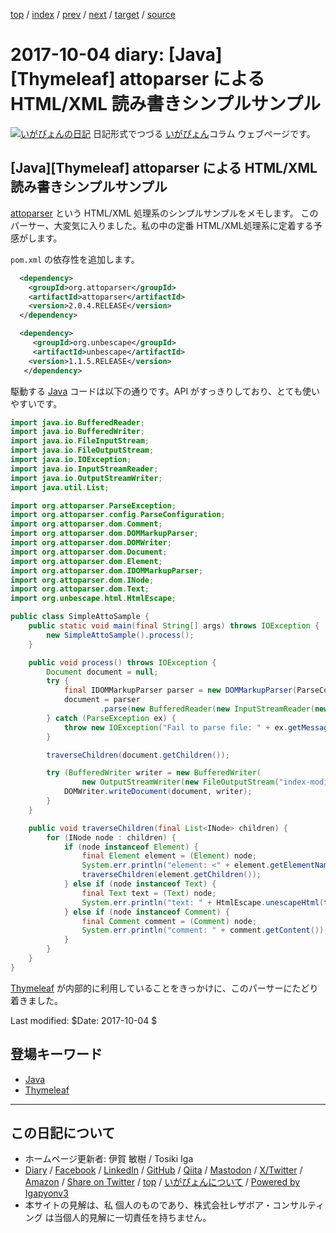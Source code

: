 [top](../index.html) 
 / [index](index.html) 
 / [prev](ig170930.html) 
 / [next](ig171007.html) 
 / [target](https://www.igapyon.jp/igapyon/diary/2017/ig171004.html) 
 / [source](https://github.com/igapyon/diary/blob/master/2017/ig171004.src.md) 

2017-10-04 diary: [Java][Thymeleaf] attoparser による HTML/XML 読み書きシンプルサンプル
=====================================================================================================
[![いがぴょんの日記](https://www.igapyon.jp/igapyon/diary/images/iga202308_64.jpg "いがぴょん")](https://www.igapyon.jp/igapyon/diary/memo/memoigapyon.html) 日記形式でつづる [いがぴょん](https://www.igapyon.jp/igapyon/diary/memo/memoigapyon.html)コラム ウェブページです。

## [Java][Thymeleaf] attoparser による HTML/XML 読み書きシンプルサンプル

[attoparser](http://www.attoparser.org/) という HTML/XML 処理系のシンプルサンプルをメモします。
このパーサー、大変気に入りました。私の中の定番 HTML/XML処理系に定着する予感がします。

`pom.xml` の依存性を追加します。

```xml
  <dependency>
    <groupId>org.attoparser</groupId>
    <artifactId>attoparser</artifactId>
    <version>2.0.4.RELEASE</version>
  </dependency>

  <dependency>
     <groupId>org.unbescape</groupId>
     <artifactId>unbescape</artifactId>
    <version>1.1.5.RELEASE</version>
   </dependency>
```

駆動する [Java](../keyword/java.html) コードは以下の通りです。API がすっきりしており、とても使いやすいです。

```java
import java.io.BufferedReader;
import java.io.BufferedWriter;
import java.io.FileInputStream;
import java.io.FileOutputStream;
import java.io.IOException;
import java.io.InputStreamReader;
import java.io.OutputStreamWriter;
import java.util.List;

import org.attoparser.ParseException;
import org.attoparser.config.ParseConfiguration;
import org.attoparser.dom.Comment;
import org.attoparser.dom.DOMMarkupParser;
import org.attoparser.dom.DOMWriter;
import org.attoparser.dom.Document;
import org.attoparser.dom.Element;
import org.attoparser.dom.IDOMMarkupParser;
import org.attoparser.dom.INode;
import org.attoparser.dom.Text;
import org.unbescape.html.HtmlEscape;

public class SimpleAttoSample {
    public static void main(final String[] args) throws IOException {
        new SimpleAttoSample().process();
    }

    public void process() throws IOException {
        Document document = null;
        try {
            final IDOMMarkupParser parser = new DOMMarkupParser(ParseConfiguration.htmlConfiguration());
            document = parser
                    .parse(new BufferedReader(new InputStreamReader(new FileInputStream("index.html"), "UTF-8")));
        } catch (ParseException ex) {
            throw new IOException("Fail to parse file: " + ex.getMessage(), ex);
        }

        traverseChildren(document.getChildren());

        try (BufferedWriter writer = new BufferedWriter(
                new OutputStreamWriter(new FileOutputStream("index-modified.html"), "UTF-8"))) {
            DOMWriter.writeDocument(document, writer);
        }
    }

    public void traverseChildren(final List<INode> children) {
        for (INode node : children) {
            if (node instanceof Element) {
                final Element element = (Element) node;
                System.err.println("element: <" + element.getElementName() + " ...>");
                traverseChildren(element.getChildren());
            } else if (node instanceof Text) {
                final Text text = (Text) node;
                System.err.println("text: " + HtmlEscape.unescapeHtml(text.getContent().trim()));
            } else if (node instanceof Comment) {
                final Comment comment = (Comment) node;
                System.err.println("comment: " + comment.getContent());
            }
        }
    }
}
```

[Thymeleaf](../keyword/thymeleaf.html) が内部的に利用していることをきっかけに、このパーサーにたどり着きました。

Last modified: $Date: 2017-10-04 $

## 登場キーワード

* [Java](../keyword/java.html)
* [Thymeleaf](../keyword/thymeleaf.html)

----------------------------------------------------------------------------------------------------

## この日記について

* ホームページ更新者: 伊賀 敏樹 / Tosiki Iga
* [Diary](https://www.igapyon.jp/igapyon/diary/) / [Facebook](https://www.facebook.com/igapyon) / [LinkedIn](https://www.linkedin.com/in/toshikiiga) / [GitHub](https://github.com/igapyon) / [Qiita](https://qiita.com/igapyon) / [Mastodon](https://social.vivaldi.net/@igapyon) / [X/Twitter](https://twitter.com/ToshikiIga) / [Amazon](https://www.amazon.co.jp/%E4%BC%8A%E8%B3%80-%E6%95%8F%E6%A8%B9/e/B004LTQWCQ) / 
[Share on Twitter](https://twitter.com/intent/tweet?hashtags=igapyon%2Cdiary%2C%E3%81%84%E3%81%8C%E3%81%B4%E3%82%87%E3%82%93%2CJava%2CThymeleaf&text=%5BJava%5D%5BThymeleaf%5D+attoparser+%E3%81%AB%E3%82%88%E3%82%8B+HTML%2FXML+%E8%AA%AD%E3%81%BF%E6%9B%B8%E3%81%8D%E3%82%B7%E3%83%B3%E3%83%97%E3%83%AB%E3%82%B5%E3%83%B3%E3%83%97%E3%83%AB&url=https%3A%2F%2Fwww.igapyon.jp%2Figapyon%2Fdiary%2F2017%2Fig171004.html) / [top](../index.html) / [いがぴょんについて](https://www.igapyon.jp/igapyon/diary/memo/memoigapyon.html) / [Powered by Igapyonv3](https://github.com/igapyon/igapyonv3)
* 本サイトの見解は、私 個人のものであり、株式会社レザボア・コンサルティング は当個人的見解に一切責任を持ちません。 
